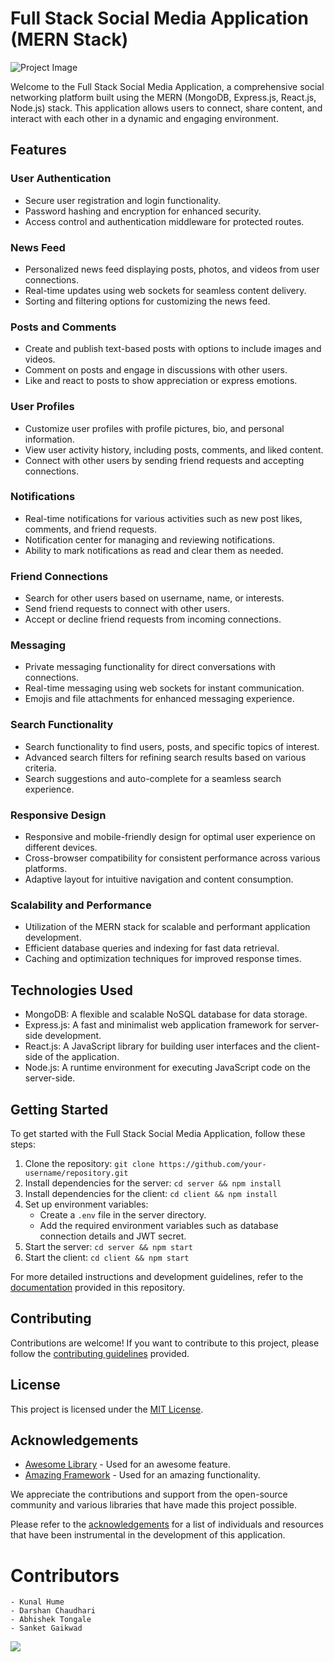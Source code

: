 # Full Stack Social Media Application (MERN Stack)

![Project Image](project-image-link)

Welcome to the Full Stack Social Media Application, a comprehensive social networking platform built using the MERN (MongoDB, Express.js, React.js, Node.js) stack. This application allows users to connect, share content, and interact with each other in a dynamic and engaging environment.

## Features

### User Authentication

- Secure user registration and login functionality.
- Password hashing and encryption for enhanced security.
- Access control and authentication middleware for protected routes.

### News Feed

- Personalized news feed displaying posts, photos, and videos from user connections.
- Real-time updates using web sockets for seamless content delivery.
- Sorting and filtering options for customizing the news feed.

### Posts and Comments

- Create and publish text-based posts with options to include images and videos.
- Comment on posts and engage in discussions with other users.
- Like and react to posts to show appreciation or express emotions.

### User Profiles

- Customize user profiles with profile pictures, bio, and personal information.
- View user activity history, including posts, comments, and liked content.
- Connect with other users by sending friend requests and accepting connections.

### Notifications

- Real-time notifications for various activities such as new post likes, comments, and friend requests.
- Notification center for managing and reviewing notifications.
- Ability to mark notifications as read and clear them as needed.

### Friend Connections

- Search for other users based on username, name, or interests.
- Send friend requests to connect with other users.
- Accept or decline friend requests from incoming connections.

### Messaging

- Private messaging functionality for direct conversations with connections.
- Real-time messaging using web sockets for instant communication.
- Emojis and file attachments for enhanced messaging experience.

### Search Functionality

- Search functionality to find users, posts, and specific topics of interest.
- Advanced search filters for refining search results based on various criteria.
- Search suggestions and auto-complete for a seamless search experience.

### Responsive Design

- Responsive and mobile-friendly design for optimal user experience on different devices.
- Cross-browser compatibility for consistent performance across various platforms.
- Adaptive layout for intuitive navigation and content consumption.

### Scalability and Performance

- Utilization of the MERN stack for scalable and performant application development.
- Efficient database queries and indexing for fast data retrieval.
- Caching and optimization techniques for improved response times.

## Technologies Used

- MongoDB: A flexible and scalable NoSQL database for data storage.
- Express.js: A fast and minimalist web application framework for server-side development.
- React.js: A JavaScript library for building user interfaces and the client-side of the application.
- Node.js: A runtime environment for executing JavaScript code on the server-side.

## Getting Started

To get started with the Full Stack Social Media Application, follow these steps:

1. Clone the repository: `git clone https://github.com/your-username/repository.git`
2. Install dependencies for the server: `cd server && npm install`
3. Install dependencies for the client: `cd client && npm install`
4. Set up environment variables:
   - Create a `.env` file in the server directory.
   - Add the required environment variables such as database connection details and JWT secret.
5. Start the server: `cd server && npm start`
6. Start the client: `cd client && npm start`

For more detailed instructions and development guidelines, refer to the [documentation](docs/README.md) provided in this repository.

## Contributing

Contributions are welcome! If you want to contribute to this project, please follow the [contributing guidelines](CONTRIBUTING.md) provided.

## License

This project is licensed under the [MIT License](LICENSE).

## Acknowledgements

- [Awesome Library](https://example.com) - Used for an awesome feature.
- [Amazing Framework](https://example.com) - Used for an amazing functionality.

We appreciate the contributions and support from the open-source community and various libraries that have made this project possible.

Please refer to the [acknowledgements](ACKNOWLEDGEMENTS.md) for a list of individuals and resources that have been instrumental in the development of this application.
# Contributors 
    - Kunal Hume
    - Darshan Chaudhari
    - Abhishek Tongale
    - Sanket Gaikwad

<a href="https://github.com/drcxd6602/social-media-application/graphs/contributors">
  <img src="https://contrib.rocks/image?repo=drcxd6602/social-media-application" />
</a>
